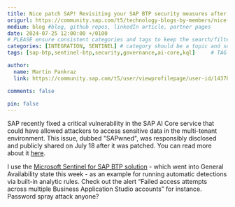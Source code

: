 ```yaml
---
title: Nice patch SAP! Revisiting your SAP BTP security measures after AI Core vulnerability fix
origurl: https://community.sap.com/t5/technology-blogs-by-members/nice-patch-sap-revisiting-your-sap-btp-security-measures-after-ai-core/ba-p/13770662
medium: blog #blog, github repos, linkedIn article, partner pages
date: 2024-07-25 12:00:00 +/0100
# PLEASE ensure consistent categories and tags to keep the search/filtering meaningful!
categories: [INTEGRATION, SENTINEL] # category should be a topic and sub-category primary product
tags: [sap-btp,sentinel-btp,security,governance,ai-core,kql]     # TAG names should always be lowercase

author:
  name: Martin Pankraz
  link: https://community.sap.com/t5/user/viewprofilepage/user-id/143781

comments: false

pin: false
---
```

SAP recently fixed a critical vulnerability in the SAP AI Core service that could have allowed attackers to access sensitive data in the multi-tenant environment. This issue, dubbed "SAPwned", was responsibly disclosed and publicly shared on July 18 after it was patched. You can read more about it [here](https://thehackernews.com/2024/07/sap-ai-core-vulnerabilities-expose.html).

I use the [Microsoft Sentinel for SAP BTP solution](https://learn.microsoft.com/azure/sentinel/sap/sap-btp-solution-overview) - which went into General Availability state this week - as an example for running automatic detections via built-in analytic rules. Check out the alert “Failed access attempts across multiple Business Application Studio accounts” for instance. Password spray attack anyone?
